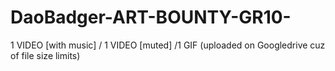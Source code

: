 # DaoBadger-ART-BOUNTY-GR10-
1 VIDEO [with music] / 1 VIDEO [muted] /1 GIF (uploaded on Googledrive cuz of file size limits)
